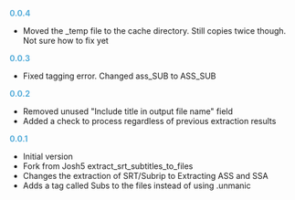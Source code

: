 **<span style="color:#56adda">0.0.4</span>**
- Moved the _temp file to the cache directory. Still copies twice though. Not sure how to fix yet

**<span style="color:#56adda">0.0.3</span>**
- Fixed tagging error. Changed ass_SUB to ASS_SUB

**<span style="color:#56adda">0.0.2</span>**
- Removed unused "Include title in output file name" field
- Added a check to process regardless of previous extraction results

**<span style="color:#56adda">0.0.1</span>**
- Initial version
- Fork from Josh5 extract_srt_subtitles_to_files
- Changes the extraction of SRT/Subrip to Extracting ASS and SSA
- Adds a tag called Subs to the files instead of using .unmanic